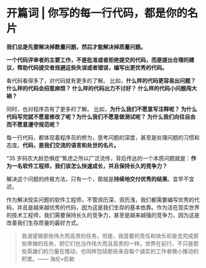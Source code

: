 # 开篇词 | 你写的每一行代码，都是你的名片





**我们总是先要解决掉数量问题，然后才能解决掉质量问题。**



**一个代码评审者的主要工作，不是批准或者拒绝提交的代码，而是提出合理的建议，帮助代码提交者规避这些失误或者错误，编写出更优秀的代码。**



看代码看得多了，对代码就有更多的了解。 比如，**什么样的代码更容易出问题？ 什么样的代码会招惹麻烦？ 什么样的代码出力不讨好？ 什么样的代码小问题闯大祸？**



同时，也对程序员有了更多的了解。 比如，**为什么我们不愿意写注释呢？ 为什么代码写完就不愿意修改了呢？为什么我们不愿意做测试呢？ 为什么我们向往自由而不愿意遵守规范呢？**



每一行代码，都体现着程序员的修为，思考问题的深度，甚至是处理问题的习惯和态度。**代码，是我们交流的语言和处世的名片。**

“35 岁码农大龄恐惧症”焦虑之所以广泛流传，背后传达的一个本质问题就是：**作为一名软件工程师，我们该怎么快速成长，并且保持长久的竞争力？**



解决这个问题的终极方法，只有一个，那就是**持续地交付优秀的结果**。宜早不宜迟。



作为解决现实问题的软件工程师，不管资历深、资历浅，我们都需要编写优秀的代码，并且是越来越优秀的代码，因为这是我们生存的基本依靠。作为活在现实世界的技术工程师，我们需要保持长久的竞争力，甚至是越来越强的竞争力，因为这是改善我们生存质量的最好方式。



> 我渴望做那些伟大而高贵的任务，但是，我首要的责任和快乐却是去完成那些卑微的任务，把它们也当作伟大而且高贵的一样。世界在前行，不只是那些英雄们的力量在推动，也同样包括那些来自每个诚实的工作者微小推动的积累。—— 海伦•凯勒